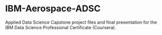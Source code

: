 # IBM-Aerospace-ADSC
Applied Data Science Capstone project files and final presentation for the IBM Data Science Professional Certificate (Coursera).
